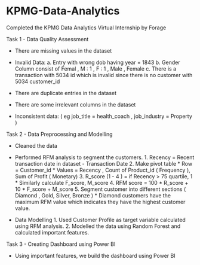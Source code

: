 # KPMG-Data-Analytics
Completed the KPMG Data Analytics Virtual Internship by Forage

Task 1 - Data Quality Assessment
 * There are missing values in the dataset

 * Invalid Data: 
          a. Entry with wrong dob having year = 1843 
          b. Gender Column consist of Femal , M : 1 , F : 1 , Male , Female
          c. There is a transaction with 5034 id which is invalid since there is no customer with 5034 customer_id
          
 * There are duplicate entries in the dataset

 * There are some irrelevant columns in the dataset

 * Inconsistent data: ( eg job_title = health_coach , job_industry = Property )

Task 2 - Data Preprocessing and Modelling
 * Cleaned the data 

 * Performed RFM analysis to segment the customers.
          1.  Recency = Recent transaction date in dataset - Transaction Date
          2. Make pivot table
                    * Row = Customer_id
                    * Values = Recency , Count of Product_id ( Frequency ), Sum of Profit ( Monetary)
          3. R_score (1 - 4 ) = if Recency > 75 quartile, 1
                    * Similarly calculate F_score, M_score
          4. RFM score = 100 * R_score + 10 * F_score + M_score
          5. Segment customer into different sections ( Diamond , Gold, Silver, Bronze )
                    * Diamond customers have the maximum RFM value which indicates they have the highest customer value.

 * Data Modelling
           1. Used Customer Profile as target variable calculated using RFM analysis.
           2. Modelled the data using Random Forest and calculated important features.


Task 3 - Creating Dashboard using Power BI
 * Using important features, we build the dashboard using Power BI



